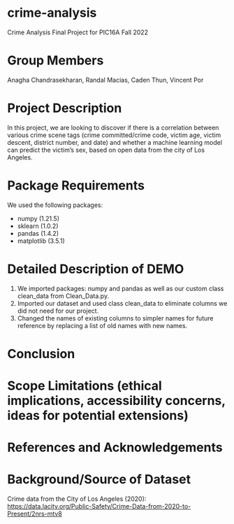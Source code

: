 # crime-analysis
Crime Analysis Final Project for PIC16A Fall 2022
# Group Members
Anagha Chandrasekharan, Randal Macias, Caden Thun, Vincent Por
# Project Description
In this project, we are looking to discover if there is a correlation between various crime scene tags (crime committed/crime code, victim age, victim descent, district number, and date) and whether a machine learning model can predict the victim’s sex, based on open data from the city of Los Angeles. 
# Package Requirements
We used the following packages:
* numpy (1.21.5)
* sklearn (1.0.2)
* pandas (1.4.2) 
* matplotlib (3.5.1)
# Detailed Description of DEMO
1. We imported packages: numpy and pandas as well as our custom class clean_data from Clean_Data.py.
2. Imported our dataset and used class clean_data to eliminate columns we did not need for our project.
3. Changed the names of existing columns to simpler names for future reference by replacing a list of old names with new names.
# Conclusion
# Scope Limitations (ethical implications, accessibility concerns, ideas for potential extensions)
# References and Acknowledgements
# Background/Source of Dataset
Crime data from the City of Los Angeles (2020): https://data.lacity.org/Public-Safety/Crime-Data-from-2020-to-Present/2nrs-mtv8
